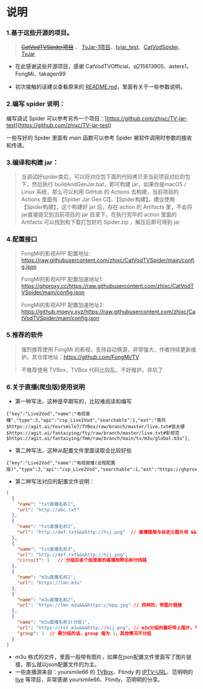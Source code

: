 # 说明

### 1.基于这些开源的项目。
>  [~~CatVodTVSpider项目~~](https://github.com/CatVodTVOfficial/CatVodTVSpider)
、 [TvJar-1项目](https://github.com/q215613905/TvJar-1)、[tvjar_test](https://github.com/asters1/tvjar_test)、[CatVodSpider](https://github.com/FongMi/CatVodSpider)、[TvJar](https://github.com/takagen99/TvJar)

- 在此感谢这些开源项目，感谢 CatVodTVOfficial、q215613905、asters1、FongMi、takagen99

- 初次接触的话建议查看原来的 [README.md](./README(原).md)，里面有关于一些参数说明。

### 2.编写 spider 说明：
编写调试 Spider 可以参考另外一个项目：[https://github.com/zhixc/TV-jar-test](https://github.com/zhixc/TV-jar-test)

一些写好的 Spider 里面有 main 函数可以参考 Spider 被软件调用时参数的接收和传递。

### 3.编译和构建 jar：
> 当调试好spider类后，可以将对应包下面的代码拷贝至当前项目对应的包下，然后执行 buildAndGenJar.bat，即可构建 jar，如果你是macOS / Linux 系统，那么可以利用 GitHub 的 Actions 去构建，当前项目的 Actions 里面有 【Spider Jar Gen CI】、【Spider构建】，建议使用 【Spider构建】，这个构建好 jar 后，存在 action 的 Artifacts 里，不会将jar直接提交到当前项目的 jar 目录下。在执行完毕的 action 里面的 Artifacts 可以找到和下载打包好的 Spider.zip ，解压后即可得到 jar


### 4.配置接口
> FongMi的影视APP 配置地址: https://raw.githubusercontent.com/zhixc/CatVodTVSpider/main/config.json
>
> FongMi的影视APP 配置加速地址1: https://ghproxy.cc/https://raw.githubusercontent.com/zhixc/CatVodTVSpider/main/config.json
>
> FongMi的影视APP 配置加速地址2: https://github.moeyy.xyz/https://raw.githubusercontent.com/zhixc/CatVodTVSpider/main/config.json



### 5.推荐的软件
> 强烈推荐使用 FongMi 的影视，支持自动换源，非常强大，作者持续更新维护。其仓库地址：https://github.com/FongMi/TV
> 
> 不推荐使用 TVBox，TVBox 代码比较乱，不好维护，弃坑了


### 6.关于直播(爬虫版)使用说明

- 第一种写法，这种是早期写的，比较难阅读和编写
```text
{"key":"Live2Vod","name":"电视直播","type":3,"api":"csp_Live2Vod","searchable":1,"ext":"南风$https://agit.ai/Yoursmile7/TVBox/raw/branch/master/live.txt#饭太硬$https://agit.ai/fantaiying/fty/raw/branch/master/live.txt#影视范$https://agit.ai/fantaiying/fmm/raw/branch/main/tv/m3u/global.m3u"},
```
- 第二种写法，这种从配置文件里面读取会比较好些
```text
{"key":"Live2Vod","name":"电视直播(远程配置版)","type":3,"api":"csp_Live2Vod","searchable":1,"ext":"https://ghproxy.com/https://raw.githubusercontent.com/zhixc/CatVodTVSpider/main/json/live.json"},
```
- 第二种写法对应的配置文件说明：
```json
[
  {
    "name": "txt直播名称1",
    "url": "http://abc.txt"
  },
  {
    "name": "txt直播名称2",
    "url": "http://def.txt&&&http://hij.png"  // 直播链接与自定义图片用 &&& 隔开 
  },
  {
    "name": "txt直播名称3",
    "url": "http://def.txt&&&http://hij.png",
    "circuit": 1   // 分组后各个组里面的直播按照名称分线路
  },
  {
    "name": "m3u直播名称1",
    "url": "https://lmn.m3u"
  },
  {
    "name": "m3u直播名称2",
    "url": "https://lmn.m3u&&&https://opq.jpg" // 同样的，带图片链接
  },
  {
    "name": "m3u直播名称3(分组)",
    "url": "https://rst.m3u&&&http://hij.png", // m3u分组的最好带上图片，不然没有图片
    "group": 1  // 要分组的话，group 值为 1，其他情况不分组
  }
]
```
- m3u 格式的文件，里面一般带有图片，如果在json配置文件里面写了图片链接，那么就以json配置文件的为主。
- 一些直播源来自：yoursmile66 的 [TVBox](https://github.com/yoursmile66/TVBox)、Ftindy 的 [IPTV-URL](https://github.com/Ftindy/IPTV-URL)、范明明的 [live](https://github.com/fanmingming/live) 等项目，非常感谢 yoursmile66、Ftindy、范明明的分享。

